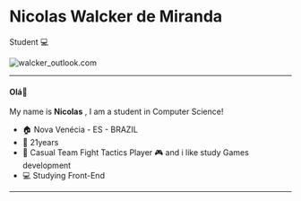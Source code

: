 # Nicolas Walcker de Miranda

Student :computer:

![walcker_outlook.com](https://img.shields.io/badge/walcker_@outlook.com-00B4CC?style=flat-square&logo=Outlook&logoColor=white&link=walcker_@outlook.com)
***





#### Olá:wave:

My name is **Nicolas** , I am a student in Computer Science!

- :house: Nova Venécia - ES - BRAZIL
- :adult: 21years
- :memo: Casual Team Fight Tactics Player 🎮 and i like study Games development
- :computer: Studying Front-End


***



